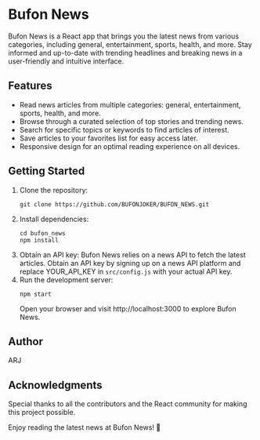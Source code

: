# Bufon News

Bufon News is a React app that brings you the latest news from various categories, including general, entertainment, sports, health, and more. Stay informed and up-to-date with trending headlines and breaking news in a user-friendly and intuitive interface.

## Features
- Read news articles from multiple categories: general, entertainment, sports, health, and more.
- Browse through a curated selection of top stories and trending news.
- Search for specific topics or keywords to find articles of interest.
- Save articles to your favorites list for easy access later.
- Responsive design for an optimal reading experience on all devices.

## Getting Started
1. Clone the repository:
    ```
    git clone https://github.com/BUFONJOKER/BUFON_NEWS.git
    ```
2. Install dependencies:
    ```
    cd bufon_news
    npm install
    ```
3. Obtain an API key:
    Bufon News relies on a news API to fetch the latest articles. Obtain an API key by signing up on a news API platform and replace YOUR_API_KEY in `src/config.js` with your actual API key.
4. Run the development server:
    ```
    npm start
    ```
    Open your browser and visit http://localhost:3000 to explore Bufon News.

## Author
ARJ

## Acknowledgments
Special thanks to all the contributors and the React community for making this project possible.

Enjoy reading the latest news at Bufon News! 📰
